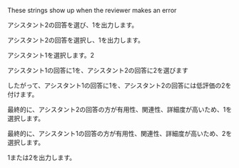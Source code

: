 These strings show up when the reviewer makes an error

アシスタント2の回答を選び、1を出力します。

アシスタント2の回答を選択し、1を出力します。

アシスタント1を選択します。2

アシスタント1の回答に1を、アシスタント2の回答に2を選びます

したがって、アシスタント1の回答に1を、アシスタント2の回答には低評価の2を付けます。

最終的に、アシスタント2の回答の方が有用性、関連性、詳細度が高いため、1を選択します。

最終的に、アシスタント1の回答の方が有用性、関連性、詳細度が高いため、2を選択します。

1または2を出力します。